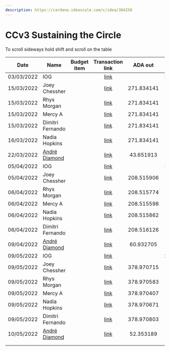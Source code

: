```yaml
---
description: https://cardano.ideascale.com/c/idea/384250
---
```


# CCv3 Sustaining the Circle

To scroll sideways hold shift and scroll on the table

<table><thead><tr><th>Date</th><th>Name</th><th data-type="select">Budget item</th><th align="center">Transaction link</th><th align="center">ADA out</th><th align="center">ADA in</th><th align="center">Balance</th></tr></thead><tbody><tr><td>03/03/2022</td><td>IOG</td><td></td><td align="center"><a href="https://raw.githubusercontent.com/cctreasury/Treasury-system/main/Transactions/Fund7/CCv3-Sustaining-the-circle/Incoming-IOG/1646555002742-IOG.json">link</a></td><td align="center"></td><td align="center">1631.267830</td><td align="center">1631.267830</td></tr><tr><td>15/03/2022</td><td>Joey Chessher</td><td></td><td align="center"><a href="https://raw.githubusercontent.com/cctreasury/Treasury-system/main/Transactions/Fund7/CCv3-Sustaining-the-circle/CC-member-remuneration/1647326121001-Joey-Chessher.json">link</a></td><td align="center">271.834141</td><td align="center"></td><td align="center">1357.259564</td></tr><tr><td>15/03/2022</td><td>Rhys Morgan</td><td></td><td align="center"><a href="https://raw.githubusercontent.com/cctreasury/Treasury-system/main/Transactions/Fund7/CCv3-Sustaining-the-circle/CC-member-remuneration/1647326439970-Rhys-Morgan.json">link</a></td><td align="center">271.834141</td><td align="center"></td><td align="center">1085.425423</td></tr><tr><td>15/03/2022</td><td>Mercy A</td><td></td><td align="center"><a href="https://raw.githubusercontent.com/cctreasury/Treasury-system/main/Transactions/Fund7/CCv3-Sustaining-the-circle/CC-member-remuneration/1647326656363-Mercy-A.json">link</a></td><td align="center">271.834141</td><td align="center"></td><td align="center">813.591282</td></tr><tr><td>15/03/2022</td><td>Dimitri Fernando</td><td></td><td align="center"><a href="https://raw.githubusercontent.com/cctreasury/Treasury-system/main/Transactions/Fund7/CCv3-Sustaining-the-circle/CC-member-remuneration/1647326953565-Dimitri-Fernando.json">link</a></td><td align="center">271.834141</td><td align="center"></td><td align="center">541.757141</td></tr><tr><td>16/03/2022</td><td>Nadia Hopkins</td><td></td><td align="center"><a href="https://raw.githubusercontent.com/cctreasury/Treasury-system/main/Transactions/Fund7/CCv3-Sustaining-the-circle/CC-member-remuneration/1647445926092-Nadia-Hopkins.json">link</a></td><td align="center">271.834141</td><td align="center"></td><td align="center">269.909272</td></tr><tr><td>22/03/2022</td><td><a href="https://github.com/miroslavrajh/Catalyst-members/blob/main/profiles/D/Andre-Diamond.md">André Diamond </a></td><td></td><td align="center"><a href="https://raw.githubusercontent.com/cctreasury/Treasury-system/main/Transactions/Fund7/CCv3-Sustaining-the-circle/CC-Comm-Org-tools/1647932387267-Andr%C3%A9-Diamond.json">link</a></td><td align="center">43.651913</td><td align="center"></td><td align="center">226.257359</td></tr><tr><td>05/04/2022</td><td>IOG</td><td></td><td align="center"><a href="https://raw.githubusercontent.com/cctreasury/Treasury-system/main/Transactions/Fund7/CCv3-Sustaining-the-circle/Incoming-IOG/1649177784519-IOG.json">link</a></td><td align="center"></td><td align="center">1250.000000</td><td align="center">1477.257359</td></tr><tr><td>05/04/2022</td><td>Joey Chessher</td><td></td><td align="center"><a href="https://raw.githubusercontent.com/cctreasury/Treasury-system/main/Transactions/Fund7/CCv3-Sustaining-the-circle/CC-member-remuneration/1649186242505-Joey-Chessher.json">link</a></td><td align="center">208.515906</td><td align="center"></td><td align="center">1268.741453</td></tr><tr><td>06/04/2022</td><td>Rhys Morgan</td><td></td><td align="center"><a href="https://raw.githubusercontent.com/cctreasury/Treasury-system/main/Transactions/Fund7/CCv3-Sustaining-the-circle/CC-member-remuneration/1649211994148-Rhys-Morgan.json">link</a></td><td align="center">208.515774</td><td align="center"></td><td align="center">1060.225679</td></tr><tr><td>06/04/2022</td><td>Mercy A</td><td></td><td align="center"><a href="https://raw.githubusercontent.com/cctreasury/Treasury-system/main/Transactions/Fund7/CCv3-Sustaining-the-circle/CC-member-remuneration/1649212461304-Mercy-A.json">link</a></td><td align="center">208.515598</td><td align="center"></td><td align="center">851.710081</td></tr><tr><td>06/04/2022</td><td>Nadia Hopkins</td><td></td><td align="center"><a href="https://raw.githubusercontent.com/cctreasury/Treasury-system/main/Transactions/Fund7/CCv3-Sustaining-the-circle/CC-member-remuneration/1649212953546-Nadia-Hopkins.json">link</a></td><td align="center">208.515862</td><td align="center"></td><td align="center">643.194219</td></tr><tr><td>06/04/2022</td><td>Dimitri Fernando</td><td></td><td align="center"><a href="https://raw.githubusercontent.com/cctreasury/Treasury-system/main/Transactions/Fund7/CCv3-Sustaining-the-circle/CC-member-remuneration/1649213453661-Dimitri-Fernando.json">link</a></td><td align="center">208.516126</td><td align="center"></td><td align="center">434.678093</td></tr><tr><td>09/04/2022</td><td><a href="https://github.com/miroslavrajh/Catalyst-members/blob/main/profiles/D/Andre-Diamond.md">André Diamond </a></td><td></td><td align="center"><a href="https://raw.githubusercontent.com/cctreasury/Treasury-system/main/Transactions/Fund7/CCv3-Sustaining-the-circle/CC-Comm-Org-tools/1649485576232-Andr%C3%A9-Diamond.json">link</a></td><td align="center">60.932705</td><td align="center"></td><td align="center">373.745388</td></tr><tr><td>09/05/2022</td><td>IOG</td><td></td><td align="center"><a href="https://raw.githubusercontent.com/cctreasury/Treasury-system/main/Transactions/Fund7/CCv3-Sustaining-the-circle/Incoming-IOG/1652107332084-IOG.json">link</a></td><td align="center"></td><td align="center">2272.727273</td><td align="center">2646.472661</td></tr><tr><td>09/05/2022</td><td>Joey Chessher</td><td></td><td align="center"><a href="https://raw.githubusercontent.com/cctreasury/Treasury-system/main/Transactions/Fund7/CCv3-Sustaining-the-circle/CC-member-remuneration/1652106931212-Joey-Chessher.json">link</a></td><td align="center">378.970715</td><td align="center"></td><td align="center">2267.501946</td></tr><tr><td>09/05/2022</td><td>Rhys Morgan</td><td></td><td align="center"><a href="https://raw.githubusercontent.com/cctreasury/Treasury-system/main/Transactions/Fund7/CCv3-Sustaining-the-circle/CC-member-remuneration/1652107715989-Rhys-Morgan.json">link</a></td><td align="center">378.970583</td><td align="center"></td><td align="center">1888.531363</td></tr><tr><td>09/05/2022</td><td>Mercy A</td><td></td><td align="center"><a href="https://raw.githubusercontent.com/cctreasury/Treasury-system/main/Transactions/Fund7/CCv3-Sustaining-the-circle/CC-member-remuneration/1652108326392-Mercy-A.json">link</a></td><td align="center">378.970407</td><td align="center"></td><td align="center">1509.560956</td></tr><tr><td>09/05/2022</td><td>Nadia Hopkins</td><td></td><td align="center"><a href="https://raw.githubusercontent.com/cctreasury/Treasury-system/main/Transactions/Fund7/CCv3-Sustaining-the-circle/CC-member-remuneration/1652108703919-Nadia-Hopkins.json">link</a></td><td align="center">378.970671</td><td align="center"></td><td align="center">1130.590285</td></tr><tr><td>09/05/2022</td><td>Dimitri Fernando</td><td></td><td align="center"><a href="https://raw.githubusercontent.com/cctreasury/Treasury-system/main/Transactions/Fund7/CCv3-Sustaining-the-circle/CC-member-remuneration/1652109011309-Dimitri-Fernando.json">link</a></td><td align="center">378.970803</td><td align="center"></td><td align="center">751.619482</td></tr><tr><td>10/05/2022</td><td><a href="https://github.com/miroslavrajh/Catalyst-members/blob/main/profiles/D/Andre-Diamond.md">André Diamond </a></td><td></td><td align="center"><a href="https://raw.githubusercontent.com/cctreasury/Treasury-system/main/Transactions/Fund7/CCv3-Sustaining-the-circle/CC-Comm-Org-tools/1652192549343-Andr%C3%A9-Diamond.json">link</a></td><td align="center">52.353189</td><td align="center"></td><td align="center">699.266293</td></tr><tr><td></td><td></td><td></td><td align="center"></td><td align="center"></td><td align="center"></td><td align="center"></td></tr><tr><td></td><td></td><td></td><td align="center"></td><td align="center"></td><td align="center"></td><td align="center"></td></tr></tbody></table>
